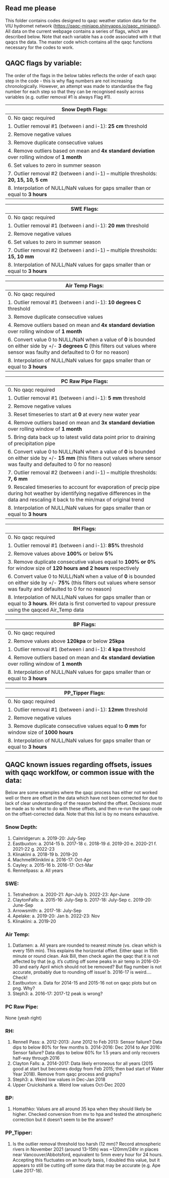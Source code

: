 ## Read me please
This folder contains codes designed to qaqc weather station data for the VIU hydromet network (https://qaqc-miniapp.shinyapps.io/qaqc_miniapp/). 
All data on the current webpage contains a series of flags, which are described below. Note that each variable has a code associated with it that qaqcs the data. The master code which contains all the qaqc functions necessary for the codes to work.

## QAQC flags by variable:
The order of the flags in the below tables reflects the order of each qaqc step in the code - this is why flag numbers are not increasing chronologically. However, an attempt was made to standardise the flag number for each step so that they can be recognised easily across variables (e.g. outlier removal #1 is always Flag #1). 

| Snow Depth Flags: | 
| ------------- |
| 0.	No qaqc required |
| 1.	Outlier removal #1 (between i and i-1): **25 cm** threshold |
| 2.	Remove negative values  |
| 3.	Remove duplicate consecutive values |
| 4.	Remove outliers based on mean and **4x standard deviation** over rolling window of **1 month** |
| 6.	Set values to zero in summer season |
| 7.	Outlier removal #2 (between i and i-1) – multiple thresholds: **20, 15, 10, 5 cm** |
| 8.	Interpolation of NULL/NaN values for gaps smaller than or equal to **3 hours** |

| SWE Flags: | 
| ------------- |
| 0.	No qaqc required | 
| 1.	Outlier removal #1 (between i and i-1): **20 mm** threshold | 
| 2.	Remove negative values | 
| 6.	Set values to zero in summer season | 
| 7.	Outlier removal #2 (between i and i-1) – multiple thresholds: **15, 10 mm** | 
| 8.	Interpolation of NULL/NaN values for gaps smaller than or equal to **3 hours** | 

| Air Temp Flags: | 
| ------------- |
| 0.	No qaqc required | 
| 1.	Outlier removal #1 (between i and i-1): **10 degrees C** threshold | 
| 3.	Remove duplicate consecutive values | 
| 4.	Remove outliers based on mean and **4x standard deviation** over rolling window of **1 month** | 
| 6.	Convert value 0 to NULL/NaN when a value of **0** is bounded on either side by +/- **3 degrees C** (this filters out values where sensor was faulty and defaulted to 0 for no reason) | 
| 8.	Interpolation of NULL/NaN values for gaps smaller than or equal to **3 hours** | 


| PC Raw Pipe Flags: | 
| ------------- |
| 0.	No qaqc required | 
| 1.	Outlier removal #1 (between i and i-1): **5 mm** threshold | 
| 2.	Remove negative values | 
| 3.	Reset timeseries to start at **0** at every new water year | 
| 4.	Remove outliers based on mean and **3x standard deviation** over rolling window of **1 month** | 
| 5.	Bring data back up to latest valid data point prior to draining of precipitation pipe | 
| 6.	Convert value 0 to NULL/NaN when a value of **0** is bounded on either side by +/- **15 mm** (this filters out values where sensor was faulty and defaulted to 0 for no reason) | 
| 7.	Outlier removal #2 (between i and i-1) – multiple thresholds: **7, 6 mm** | 
| 9.	Rescaled timeseries to account for evaporation of precip pipe during hot weather by identifying negative differences in the data and rescaling it back to the min/max of original trend | 
| 8.	Interpolation of NULL/NaN values for gaps smaller than or equal to **3 hours** | 

| RH Flags: | 
| ------------- |
| 0.	No qaqc required | 
| 1.	Outlier removal #1 (between i and i-1): **85%** threshold | 
| 2.	Remove values above **100%** or below **5%** | 
| 3.	Remove duplicate consecutive values equal to **100% or 0%** for window size of **120 hours and 2 hours** respectively | 
| 6.	Convert value 0 to NULL/NaN when a value of **0** is bounded on either side by +/- **75%** (this filters out values where sensor was faulty and defaulted to 0 for no reason) | 
| 8.	Interpolation of NULL/NaN values for gaps smaller than or equal to **3 hours**. RH data is first converted to vapour pressure using the qaqced Air_Temp data | 

| BP Flags: | 
| ------------- |
| 0.	No qaqc required | 
| 2.	Remove values above **120kpa** or below **25kpa** | 
| 1.	Outlier removal #1 (between i and i-1): **4 kpa** threshold | 
| 4.	Remove outliers based on mean and **4x standard deviation** over rolling window of **1 month** | 
| 8.	Interpolation of NULL/NaN values for gaps smaller than or equal to **3 hours** | 

| PP_Tipper Flags: | 
| ------------- |
| 0.	No qaqc required | 
| 1.	Outlier removal #1 (between i and i-1): **12mm** threshold | 
| 2.	Remove negative values | 
| 3.	Remove duplicate consecutive values equal to **0 mm** for window size of **1000 hours** | 
| 8.	Interpolation of NULL/NaN values for gaps smaller than or equal to **3 hours** | 


## QAQC known issues regarding offsets, issues with qaqc worklfow, or common issue with the data:

Below are some examples where the qaqc process has either not worked well or there are offset in the data which have not been corrected for due to lack of clear understanding of the reason behind the offset. Decisions must be made as to what to do with these offsets, and then re-run the qaqc code on the offset-corrected data. Note that this list is by no means exhaustive. 

### Snow Depth:
1.	Cainridgerun:
a.	2019-20: July-Sep
2.	Eastbuxton:
a.	2014-15
b.	2017-18
c.	2018-19
d.	2019-20
e.	2020-21
f.	2021-22
g.	2022-23
3.	Klinaklini
a.	2018-19
b.	2019-20
4.	MachmellKliniklini
a.	2016-17: Oct-Apr
5.	Cayley:
a.	2015-16
b.	2016-17: Oct-Mar
6.	Rennellpass:
a.	All years

### SWE:
1.	Tetrahedron:
a.	2020-21: Apr-July
b.	2022-23: Apr-June
2.	ClaytonFalls:
a.	2015-16: July-Sep
b.	2017-18: July-Sep
c.	2019-20: June-Sep
3.	Arrowsmith:
a.	2017-18: July-Sep
4.	Apelake:
a.	2019-20: Jan
b.	2022-23: Nov
5.	Klinaklini:
a.	2019-20

### Air Temp:
1.	Datlamen:
a.	All years are rounded to nearest minute (vs. clean which is every 15th min). This explains the horizontal offset. Either qaqc in 15th minute or round clean. Ask Bill, then check again the qaqc that it is not affected by that (e.g. it’s cutting off some peaks in air temp in 2016-03-30 and early April which should not be removed? But flag number is not accurate, probably due to rounding off issue!
b.	2016-17 is weird…. Check!
2.	Eastbuxton:
a.	Data for 2014-15 and 2015-16 not on qaqc plots but on png. Why?
3.	Steph3:
a.	2016-17: 2017-12 peak is wrong?

### PC Raw Pipe:
None (yeah right)

### RH:
1.	Rennell Pass:
a.	2012-2013: June 2012 to Feb 2013: Sensor failure? Data dips to below 80% for few months
b.	2014-2016: Dec 2014 to Apr 2016: Sensor failure? Data dips to below 60% for 1.5 years and only recovers half-way through 2016 
2.	Clayton Falls:
a.	2014-2017: Data likely erroneous for all years (2015 good at start but becomes dodgy from Feb 2015; then bad start of Water Year 2018). Remove from qaqc process and graphs?
3.	Steph3:
a.	Weird low values in Dec-Jan 2018
4.	Upper Cruickshank
a.	Weird low values Oct-Dec 2020

### BP:
1.	Homathko: Values are all around 35 kpa when they should likely be higher. Checked conversion from mv to hpa and tested the atmospheric correction but it doesn’t seem to be the answer? 


### PP_Tipper:
1.	Is the outlier removal threshold too harsh (12 mm)? Record atmospheric rivers in November 2021 (around 13-15th) was ~120mm/24hr in places near Vancouver/Abbotsford, equivalent to 5mm every hour for 24 hours. Accepting this fluctuates on an hourly basis, I doubled this value, but it appears to still be cutting off some data that may be accurate (e.g. Ape Lake 2017-18).




